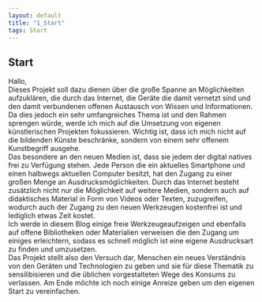```yaml
---
layout: default
title: "1_Start"
tags: Start
---
```


## Start  

Hallo,  
Dieses Projekt soll dazu dienen über die große Spanne an Möglichkeiten aufzuklären, die durch das Internet, die Geräte die damit vernetzt sind und den damit verbundenen offenen Austausch von Wissen und Informationen. Da dies jedoch ein sehr umfangreiches Thema ist und den Rahmen sprengen würde, werde ich mich auf die Umsetzung von eigenen künstlerischen Projekten fokussieren. Wichtig ist, dass ich mich nicht auf die bildenden Künste beschränke, sondern von einem sehr offenem Kunstbegriff ausgehe.  
Das besondere an den neuen Medien ist, dass sie jedem der digital natives frei zu Verfügung stehen. Jede Person die ein aktuelles Smartphone und einen halbwegs aktuellen Computer besitzt, hat den Zugang zu einer großen Menge an Ausdrucksmöglichkeiten. Durch das Internet besteht zusätzlich nicht nur die Möglichkeit auf weitere Medien, sondern auch auf didaktisches Material in Form von Videos oder Texten, zuzugreifen, wodurch auch der Zugang zu den neuen Werkzeugen kostenfrei ist und lediglich etwas Zeit kostet.  
Ich werde in diesem Blog einige freie Werkzeugeaufzeigen und ebenfalls auf offene Bibliotheken oder Materialien verweisen die den Zugang um einiges erleichtern, sodass es schnell möglich ist eine eigene Ausdrucksart zu finden und umzusetzen.  
Das Projekt stellt also den Versuch dar, Menschen ein neues Verständnis von den Geräten und Technologien zu geben und sie für diese Thematik zu sensilibisieren und die üblichen vorgestalteten Wege des Konsums zu verlassen. Am Ende möchte ich noch einige Anreize geben um den eigenen Start zu vereinfachen.  


